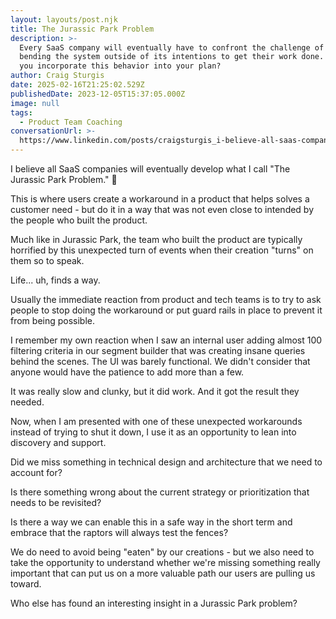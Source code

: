 ```yaml
---
layout: layouts/post.njk
title: The Jurassic Park Problem
description: >-
  Every SaaS company will eventually have to confront the challenge of user
  bending the system outside of its intentions to get their work done. How will
  you incorporate this behavior into your plan?
author: Craig Sturgis
date: 2025-02-16T21:25:02.529Z
publishedDate: 2023-12-05T15:37:05.000Z
image: null
tags:
  - Product Team Coaching
conversationUrl: >-
  https://www.linkedin.com/posts/craigsturgis_i-believe-all-saas-companies-will-eventually-activity-7137902723173158912-i6x6/
---
```


I believe all SaaS companies will eventually develop what I call "The Jurassic Park Problem." 🦖

This is where users create a workaround in a product that helps solves a customer need - but do it in a way that was not even close to intended by the people who built the product.

Much like in Jurassic Park, the team who built the product are typically horrified by this unexpected turn of events when their creation "turns" on them so to speak.

Life... uh, finds a way.

Usually the immediate reaction from product and tech teams is to try to ask people to stop doing the workaround or put guard rails in place to prevent it from being possible.

I remember my own reaction when I saw an internal user adding almost 100 filtering criteria in our segment builder that was creating insane queries behind the scenes. The UI was barely functional. We didn't consider that anyone would have the patience to add more than a few.

It was really slow and clunky, but it did work. And it got the result they needed.

Now, when I am presented with one of these unexpected workarounds instead of trying to shut it down, I use it as an opportunity to lean into discovery and support.

Did we miss something in technical design and architecture that we need to account for?

Is there something wrong about the current strategy or prioritization that needs to be revisited?

Is there a way we can enable this in a safe way in the short term and embrace that the raptors will always test the fences?

We do need to avoid being "eaten" by our creations - but we also need to take the opportunity to understand whether we're missing something really important that can put us on a more valuable path our users are pulling us toward.

Who else has found an interesting insight in a Jurassic Park problem?
